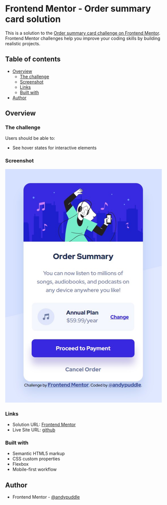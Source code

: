 # Frontend Mentor - Order summary card solution

This is a solution to the [Order summary card challenge on Frontend Mentor](https://www.frontendmentor.io/challenges/order-summary-component-QlPmajDUj). Frontend Mentor challenges help you improve your coding skills by building realistic projects.

## Table of contents

- [Overview](#overview)
  - [The challenge](#the-challenge)
  - [Screenshot](#screenshot)
  - [Links](#links)
  - [Built with](#built-with)
- [Author](#author)

## Overview

### The challenge

Users should be able to:

- See hover states for interactive elements

### Screenshot

![](https://github.com/andypuddle/Order-summary-component/blob/main/images/screenshot.JPG)

### Links

- Solution URL: [Frontend Mentor](https://www.frontendmentor.io/solutions/ordersummarycomponent-BkMi0Fj75)
- Live Site URL: [github](https://andypuddle.github.io/Order-summary-component/)

### Built with

- Semantic HTML5 markup
- CSS custom properties
- Flexbox
- Mobile-first workflow

## Author

- Frontend Mentor - [@andypuddle](https://www.frontendmentor.io/profile/@andypuddle)
